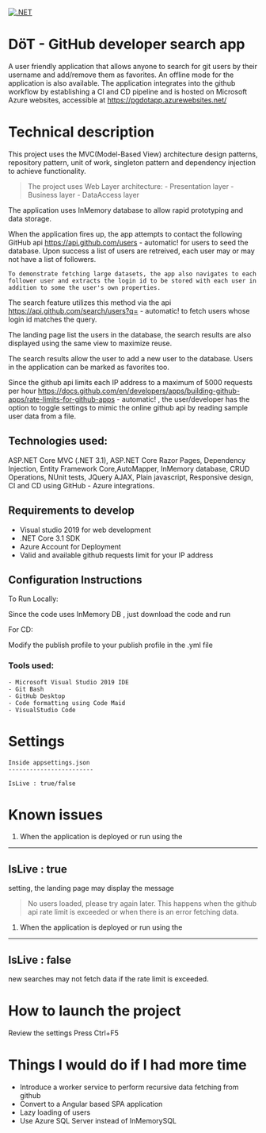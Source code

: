 [![.NET](https://github.com/Prigan/dotnet-webapp-deepti/actions/workflows/Basic%20CI%20and%20CD.yml/badge.svg)](https://github.com/Prigan/dotnet-webapp-deepti/actions/workflows/Basic%20CI%20and%20CD.yml)

# DöT - GitHub developer search app

A user friendly application that allows anyone to search for git users by their username and add/remove them as favorites.
An offline mode for the application is also available. 
The application integrates into the github workflow by establishing a CI and CD pipeline and is hosted on Microsoft Azure websites, accessible at https://pgdotapp.azurewebsites.net/

# Technical description

This project uses the MVC(Model-Based View) architecture design patterns, repository pattern, unit of work, singleton pattern and dependency injection to achieve functionality.

> The project uses Web Layer architecture:
    -  Presentation layer
    -  Business layer
    -  DataAccess layer

The application uses InMemory database to allow rapid prototyping and data storage. 

When the application fires up, the app attempts to contact the following GitHub api https://api.github.com/users - automatic! for users to seed the database. Upon success a list of users are retreived, each user may or may not have a list of followers.

	To demonstrate fetching large datasets, the app also navigates to each follower user and extracts the login id to be stored with each user in addition to some the user's own properties.
	
The search feature utilizes this method via the api https://api.github.com/search/users?q= - automatic! to fetch users whose login id matches the query.

The landing page list the users in the database, the search results are also displayed using the same view to maximize reuse. 

The search results allow the user to add a new user to the database. Users in the application can be marked as favorites too.

Since the github api limits each IP address to a maximum of 5000 requests per hour https://docs.github.com/en/developers/apps/building-github-apps/rate-limits-for-github-apps - automatic! , the user/developer has the option to toggle settings to mimic the online github api by reading sample user data from a file.

## Technologies used:

ASP.NET Core MVC (.NET 3.1), ASP.NET Core Razor Pages, Dependency Injection, Entity Framework Core,AutoMapper, InMemory database, CRUD Operations, NUnit tests, JQuery AJAX, Plain javascript, Responsive design, CI and CD using GitHub - Azure integrations.

## Requirements to develop

- Visual studio 2019 for web development
- .NET Core 3.1 SDK
- Azure Account for Deployment
- Valid and available github requests limit for your IP address

## Configuration Instructions

To Run Locally: 

Since the code uses InMemory DB , just download the code and run

For CD:

Modify the publish profile to your publish profile in the .yml file 


### Tools used:

	- Microsoft Visual Studio 2019 IDE
	- Git Bash
	- GitHub Desktop
	- Code formatting using Code Maid
	- VisualStudio Code

# Settings

```
Inside appsettings.json
------------------------

IsLive : true/false

```

# Known issues

1. When the application is deployed or run using the 
---
IsLive : true
---
setting, the landing page may display the message 
> No users loaded, please try again later.
This happens when the github api rate limit is exceeded or when there is an error fetching data.

1. When the application is deployed or run using the 
---
IsLive : false
--- 
new searches may not fetch data if the rate limit is exceeded.
	
# How to launch the project 

Review the settings 
Press Ctrl+F5

# Things I would do if I had more time

- Introduce a worker service to perform recursive data fetching from github
- Convert to a Angular based SPA application
- Lazy loading of users
- Use Azure SQL Server instead of InMemorySQL
